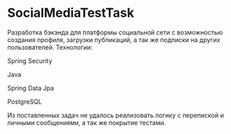 # SocialMediaTestTask
Разработка бэкэнда для платформы социальной сети с возможностью создания профиля, загрузки публикаций, а так же подписки на других пользователей.
Технологии:
<p>
Spring Security</p>
<p>Java</p>
<p>Spring Data Jpa</p>
<p>PostgreSQL</p>

Из поставленных задач не удалось реализовать логику с перепиской и личными сообщениями, а так же покрытие тестами.

